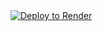 
<a href="https://render.com/deploy?repo=https://github.com/Sou930/BBS-v0.1">
<img src="https://render.com/images/deploy-to-render-button.svg" alt="Deploy to Render">
</a>
